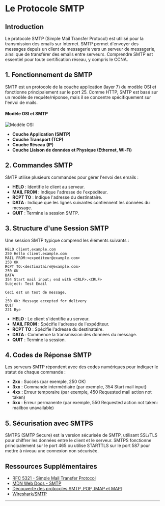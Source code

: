 # Le Protocole SMTP

## Introduction

Le protocole SMTP (Simple Mail Transfer Protocol) est utilisé pour la transmission des emails sur Internet. SMTP permet d'envoyer des messages depuis un client de messagerie vers un serveur de messagerie, ainsi que de transférer des emails entre serveurs. Comprendre SMTP est essentiel pour toute certification réseau, y compris le CCNA.

## 1. Fonctionnement de SMTP

SMTP est un protocole de la couche application (layer 7) du modèle OSI et fonctionne principalement sur le port 25. Comme HTTP, SMTP est basé sur un modèle de requête/réponse, mais il se concentre spécifiquement sur l'envoi de mails.

#### Modèle OSI et SMTP
![Modèle OSI](https://www.a10networks.com/wp-content/uploads/osi-network-model-protocol-and-services-1-1024x866.png)

- **Couche Application (SMTP)**
- **Couche Transport (TCP)**
- **Couche Réseau (IP)**
- **Couche Liaison de données et Physique (Ethernet, Wi-Fi)**

## 2. Commandes SMTP

SMTP utilise plusieurs commandes pour gérer l'envoi des emails :

- **HELO** : Identifie le client au serveur.
- **MAIL FROM** : Indique l'adresse de l'expéditeur.
- **RCPT TO** : Indique l'adresse du destinataire.
- **DATA** : Indique que les lignes suivantes contiennent les données du message.
- **QUIT** : Termine la session SMTP.

## 3. Structure d'une Session SMTP

Une session SMTP typique comprend les éléments suivants :

```plaintext
HELO client.example.com
250 Hello client.example.com
MAIL FROM:<expediteur@example.com>
250 OK
RCPT TO:<destinataire@example.com>
250 OK
DATA
354 Start mail input; end with <CRLF>.<CRLF>
Subject: Test Email

Ceci est un test de message.
.
250 OK: Message accepted for delivery
QUIT
221 Bye
```

- **HELO** : Le client s'identifie au serveur.
- **MAIL FROM** : Spécifie l'adresse de l'expéditeur.
- **RCPT TO** : Spécifie l'adresse du destinataire.
- **DATA** : Commence la transmission des données du message.
- **QUIT** : Termine la session.

## 4. Codes de Réponse SMTP

Les serveurs SMTP répondent avec des codes numériques pour indiquer le statut de chaque commande :

- **2xx** : Succès (par exemple, 250 OK)
- **3xx** : Commande intermédiaire (par exemple, 354 Start mail input)
- **4xx** : Erreur temporaire (par exemple, 450 Requested mail action not taken)
- **5xx** : Erreur permanente (par exemple, 550 Requested action not taken: mailbox unavailable)

## 5. Sécurisation avec SMTPS

SMTPS (SMTP Secure) est la version sécurisée de SMTP, utilisant SSL/TLS pour chiffrer les données entre le client et le serveur. SMTPS fonctionne principalement sur le port 465 ou utilise STARTTLS sur le port 587 pour mettre à niveau une connexion non sécurisée.

## Ressources Supplémentaires

- [RFC 5321 - Simple Mail Transfer Protocol](https://tools.ietf.org/html/rfc5321)
- [MDN Web Docs - SMTP](https://developer.mozilla.org/en-US/docs/Glossary/SMTP)
- [Découverte des protocoles SMTP, POP, IMAP et MAPI](https://www.it-connect.fr/messagerie-decouverte-des-protocoles-smtp-pop-imap-et-mapi//)
- [Wireshark/SMTP](https://en.wikiversity.org/wiki/Wireshark/SMTP)

---
